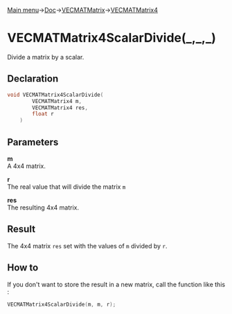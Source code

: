 [Main menu](../../../../Readme.md)->[Doc](../../../VECMATKit.md)->[VECMATMatrix](../../VECMATMatrix.md)->[VECMATMatrix4](../../VECMATMatrix4.md)

# VECMATMatrix4ScalarDivide(\_,\_,\_)
Divide a matrix by a scalar.

## **Declaration**
```C
void VECMATMatrix4ScalarDivide(
		VECMATMatrix4 m,
		VECMATMatrix4 res,
		float r
	)
```


## **Parameters**
**m**  
A 4x4 matrix.

**r**  
The real value that will divide the matrix `m`

**res**  
The resulting 4x4 matrix.


## **Result**
The 4x4 matrix `res` set with the values of `m` divided by `r`.

## How to
If you don't want to store the result in a new matrix, call the function like this :

```C
VECMATMatrix4ScalarDivide(m, m, r);
```
